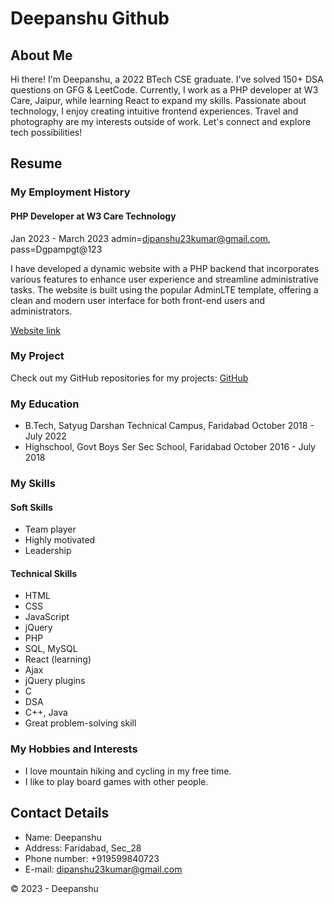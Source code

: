  # Deepanshu Github

## About Me

Hi there! I'm Deepanshu, a 2022 BTech CSE graduate. I've solved 150+ DSA questions on GFG & LeetCode. Currently, I work as a PHP developer at W3 Care, Jaipur, while learning React to expand my skills. Passionate about technology, I enjoy creating intuitive frontend experiences. Travel and photography are my interests outside of work. Let's connect and explore tech possibilities!

## Resume

### My Employment History

#### PHP Developer at W3 Care Technology
Jan 2023 - March 2023
admin=dipanshu23kumar@gmail.com, pass=Dgpampgt@123

I have developed a dynamic website with a PHP backend that incorporates various features to enhance user experience and streamline administrative tasks. The website is built using the popular AdminLTE template, offering a clean and modern user interface for both front-end users and administrators.

[Website link](https://training.host4india.in/deepanshu_assessment_1/)

### My Project

Check out my GitHub repositories for my projects: [GitHub](https://github.com/Deepanshu850?tab=repositories)

### My Education

- B.Tech, Satyug Darshan Technical Campus, Faridabad
  October 2018 - July 2022
- Highschool, Govt Boys Ser Sec School, Faridabad
  October 2016 - July 2018

### My Skills

#### Soft Skills

- Team player
- Highly motivated
- Leadership

#### Technical Skills

- HTML
- CSS
- JavaScript
- jQuery
- PHP
- SQL, MySQL
- React (learning)
- Ajax
- jQuery plugins
- C
- DSA
- C++, Java
- Great problem-solving skill

### My Hobbies and Interests

- I love mountain hiking and cycling in my free time.
- I like to play board games with other people.

## Contact Details

- Name: Deepanshu
- Address: Faridabad, Sec_28
- Phone number: +919599840723
- E-mail: dipanshu23kumar@gmail.com

© 2023 - Deepanshu
